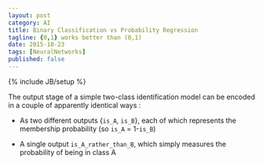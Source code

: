 ```yaml
---
layout: post
category: AI
title: Binary Classification vs Probability Regression
tagline: {0,1} works better than (0,1)
date: 2015-10-23
tags: [NeuralNetworks]
published: false
---
```

{% include JB/setup %}

The output stage of a simple two-class identification model can be 
encoded in a couple of apparently identical ways : 

*  As two different outputs {```is_A```, ```is_B```}, each of which represents
   the membership probability (so ```is_A``` = 1-```is_B```)
   
*  A single output ```is_A_rather_than_B```, which simply measures the probability of 
   being in class A
   
